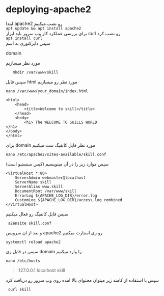 # deploying-apache2
ابتدا apache2 رو نصب میکنیم   
```apt update && apt install apache2 ```   
برای بررسی عملکرد کار وب سرور باید ابزار curl رو نصب کرد   
```apt install curl ```   
 سپس دایرکتوری به اسم 
   
 domain    
  
  مورد نظر میسازیم   
  
  ``` 
	 mkdir /var/www/skill
  ```

سپس فایل html مورد نظر رو   میسازیم   
      
```
nano /var/www/your_domain/index.html  
```

```
‫<html>
    <head>
        <title>Welcome to skill</title>
    </head>
    <body>
        <h1> The WELCOME‬‬ TO‬‬ SKILLS ‬‬‫‪WORLD‬‬ 
</h1>
</body>
</html>
```
برای
domain
مورد نظر فایل کانفیگ ست میکنیم 
``` 
nano /etc/apache2/sites-available/skill.conf
```

سپس موارد زیر را در آن مینویسیم (کیس سنستیو است)
```
<VirtualHost *:80>
    ServerAdmin webmaster@localhost
    ServerName skill
    ServerAlias www.skill
    DocumentRoot /var/www/skill
    ErrorLog ${APACHE_LOG_DIR}/error.log
    CustomLog ${APACHE_LOG_DIR}/access.log combined
</VirtualHost>
```
سپس فایل کانفیگ رو فعال میکنیم 
``` 
 a2ensite skill.conf
```
و بعد از ان سرویس 
apache2 
رو ری استارت میکنیم 
```
systemctl reload apache2   

```

 سپس در فایل زی
 domain
 را وارد میکنیم  
 
 ``` 
 nano /etc/hosts
 ```
 
 >127.0.0.1 localhost   skill
 
سپس با استفاده از کامند زیر میتوان محتوای بالا امده روی وب سرور رو دریافت کرد 
```  
 curl skill
```
